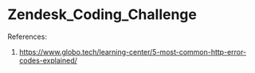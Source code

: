 # Zendesk_Coding_Challenge

References:
1. https://www.globo.tech/learning-center/5-most-common-http-error-codes-explained/   
